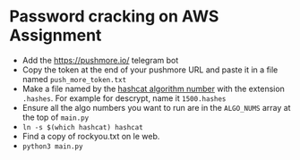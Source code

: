 # Password cracking on AWS Assignment

- Add the https://pushmore.io/ telegram bot
- Copy the token at the end of your pushmore URL and paste it in a file named `push_more_token.txt`
- Make a file named by the [hashcat algorithm number](https://hashcat.net/wiki/doku.php?id=hashcat) with the extension `.hashes`. For example for descrypt, name it `1500.hashes`
- Ensure all the algo numbers you want to run are in the `ALGO_NUMS` array at the top of `main.py`
- `ln -s $(which hashcat) hashcat`
- Find a copy of rockyou.txt on le web.
- `python3 main.py`
